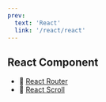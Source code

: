 ```yaml
---
prev:
  text: 'React'
  link: '/react/react'
---
```

## React Component

- 📄 [React Router](/web/react/reactComponent/reactRouter)
- 📄 [React Scroll](/web/react/reactComponent/reactScroll)